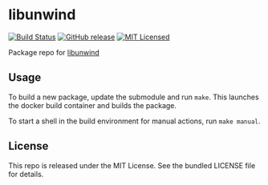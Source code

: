 libunwind
==========

[![Build Status](https://img.shields.io/circleci/project/amylum/libunwind.svg)](https://circleci.com/gh/amylum/libunwind)
[![GitHub release](https://img.shields.io/github/release/amylum/libunwind.svg)](https://github.com/amylum/libunwind/releases)
[![MIT Licensed](http://img.shields.io/badge/license-MIT-green.svg)](https://tldrlegal.com/license/mit-license)

Package repo for [libunwind](http://www.nongnu.org/libunwind/)

## Usage

To build a new package, update the submodule and run `make`. This launches the docker build container and builds the package.

To start a shell in the build environment for manual actions, run `make manual`.

## License

This repo is released under the MIT License. See the bundled LICENSE file for details.

